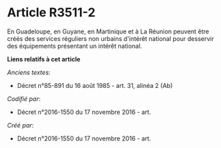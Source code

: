# Article R3511-2

En Guadeloupe, en Guyane, en Martinique et à La Réunion peuvent être créés des services réguliers non urbains d'intérêt
national pour desservir des équipements présentant un intérêt national.

**Liens relatifs à cet article**

_Anciens textes_:

  - Décret n°85-891 du 16 août 1985 - art. 31, alinéa 2  (Ab)

_Codifié par_:

  - Décret n°2016-1550 du 17 novembre 2016 - art.

_Créé par_:

  - Décret n°2016-1550 du 17 novembre 2016 - art.
